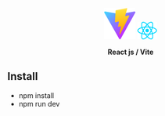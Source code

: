 <div align='center'>
  <img  src='./public/vite.svg'> <img width='40' src='./public/react.svg'>
  
  <strong> React js / Vite </strong>
</div>

## Install

- npm install
- npm run dev 

